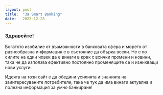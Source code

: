 ```yaml
---
layout: post
title:  "За Smart Banking"
date:   2022-12-28
---
```

### Здравейте!

Богатото изобилие от възможности в банковата сфера и морето от разнообразна информация е в състояние да обърка всеки. Не е по силите на един човек да е винаги в крак с всички промени и новини, така че да използва ефективно постоянно променящите се и изникващи нови услуги.

Идеята на този сайт е да обедини усилията и знанията на заинтересуваните потребители, така че тук да има винаги актуална и полезна информация за умно банкиране!